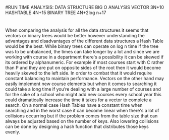 #RUN TIME ANALYSIS:
DATA STRUCTURE	BIG O ANALYSIS
VECTOR	3N+10
HASHTABLE	4N+15
BINARY TREE	4N+2log n+17

#
When comparing the analysis for all the data structures it seems that vectors or binary trees  would be better however understanding the advantages and disadvantages of the different data structures a Hash Table would be the best. While binary trees can operate on log n time if the tree was to be unbalanced, the times can take longer by  a lot and since we are working with course in a department there's a possibility it can be skewed if its ordered by alphanumeric. For example if most courses start with C rather than P and they  are put on opposite sides of the root then it would become heavily skewed to the left side. In order to combat that it would require constant balancing to maintain performance. Vectors on the other hand may easily implement new course elements but when it comes to searching it could take a long time if you’re dealing with a large number of courses and for the sake of a school who might add new courses every school year this could dramatically increase the time it takes for a vector to complete a search. On a normal case Hash Tables have a constant time when searching and in the worst case it can become linear when there's a lot of collisions occurring but if the problem comes from the table size that can always be adjusted based on the number of keys. Also lowering collisions can be done by designing a hash function that distributes those keys evenly.

